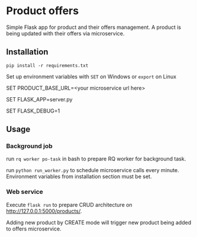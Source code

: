 # Product offers
Simple Flask app for product and their offers management. A product is being updated with their offers via microservice.

## Installation

`pip install -r requirements.txt`

Set up environment variables with `SET` on Windows or `export` on Linux

SET PRODUCT_BASE_URL=&lt;your microservice url here&gt;

SET FLASK_APP=server.py

SET FLASK_DEBUG=1

## Usage

### Background job

run `rq worker po-task` in bash to prepare RQ worker for background task.

run `python run_worker.py` to schedule microservice calls every minute.
Environment variables from installation section must be set.

### Web service

Execute `flask run` to prepare CRUD architecture on http://127.0.0.1:5000/products/.

Adding new product by CREATE mode will trigger new product being added to offers microservice.
